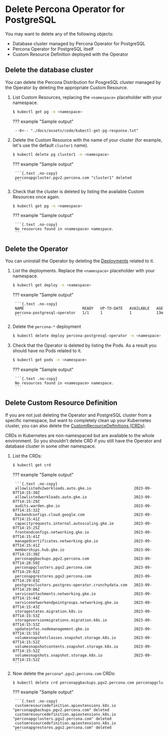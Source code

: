 # Delete Percona Operator for PostgreSQL

You may want to delete any of the following objects:

* Database cluster managed by Percona Operator for PostgreSQL
* Percona Operator for PostgreSQL itself
* Custom Resource Definition deployed with the Operator

## Delete the database cluster

You can delete the Percona Distribution for PosgreSQL cluster managed by the
Operator by deleting the appropriate Custom Resource.

1. List Custom Resources, replacing the `<namespace>` placeholder with your
    namespace.
    
    ```{.bash data-prompt="$"}
    $ kubectl get pg -n <namespace>
    ```

    ??? example "Sample output"

        --8<-- "./docs/assets/code/kubectl-get-pg-response.txt"

2. Delete the Custom Resource with the name of your cluster (for example, let's
    use the default `cluster1` name).

    ```{.bash data-prompt="$"}
    $ kubectl delete pg cluster1 -n <namespace>
    ```

    ??? example "Sample output"

        ```{.text .no-copy}
        perconapgcluster.pgv2.percona.com "cluster1" deleted
        ```

3. Check that the cluster is deleted by listing the available Custom Resources
    once again.

    ```{.bash data-prompt="$"}
    $ kubectl get pg -n <namespace>
    ``` 

    ??? example "Sample output"

        ```{.text .no-copy}
        No resources found in <namespace> namespace.
        ```

## Delete the Operator

You can uninstall the Operator by deleting the [Deployments](https://kubernetes.io/docs/concepts/workloads/controllers/deployment/)
related to it.

1. List the deployments. Replace the `<namespace>` placeholder with your
    namespace.
    
    ```{.bash data-prompt="$"}
    $ kubectl get deploy -n <namespace>
    ```

    ??? example "Sample output"

        ```{.text .no-copy}
        NAME                          READY   UP-TO-DATE   AVAILABLE   AGE
        percona-postgresql-operator   1/1     1            1           13m
        ```

2. Delete the `percona-*` deployment

    ```{.bash data-prompt="$"}
    $ kubectl delete deploy percona-postgresql-operator -n <namespace>
    ```

3. Check that the Operator is deleted by listing the Pods. As a result you
    should have no Pods related to it.

    ```{.bash data-prompt="$"}
    $ kubectl get pods -n <namespace>
    ``` 

    ??? example "Sample output"

        ```{.text .no-copy}
        No resources found in <namespace> namespace.
        ```

## Delete Custom Resource Definition

If you are not just deleting the Operator and PostgreSQL cluster from a specific
namespace, but want to completely clean up your Kubernetes cluster,
you can also delete the [CustomRecourceDefinitions (CRDs)](https://kubernetes.io/docs/concepts/extend-kubernetes/api-extension/custom-resources/#customresourcedefinitions). 

CRDs in Kubernetes are non-namespaced but are available to the whole
environment. So you shouldn't delete CRD if you still have the Operator and
database cluster in some other namespace.

1. List the CRDs:

    ```{.bash data-prompt="$"}
    $ kubectl get crd
    ```

    ??? example "Sample output"

        ```{.text .no-copy}
        allowlistedv2workloads.auto.gke.io                   2023-09-07T14:15:30Z
        allowlistedworkloads.auto.gke.io                     2023-09-07T14:15:29Z
        audits.warden.gke.io                                 2023-09-07T14:15:32Z
        backendconfigs.cloud.google.com                      2023-09-07T14:15:41Z
        capacityrequests.internal.autoscaling.gke.io         2023-09-07T14:15:25Z
        frontendconfigs.networking.gke.io                    2023-09-07T14:15:41Z
        managedcertificates.networking.gke.io                2023-09-07T14:15:41Z
        memberships.hub.gke.io                               2023-09-07T14:15:30Z
        perconapgbackups.pgv2.percona.com                    2023-09-07T14:28:59Z
        perconapgclusters.pgv2.percona.com                   2023-09-07T14:29:02Z
        perconapgrestores.pgv2.percona.com                   2023-09-07T14:29:03Z
        postgresclusters.postgres-operator.crunchydata.com   2023-09-07T14:29:06Z
        serviceattachments.networking.gke.io                 2023-09-07T14:15:44Z
        servicenetworkendpointgroups.networking.gke.io       2023-09-07T14:15:43Z
        storagestates.migration.k8s.io                       2023-09-07T14:15:53Z
        storageversionmigrations.migration.k8s.io            2023-09-07T14:15:53Z
        updateinfos.nodemanagement.gke.io                    2023-09-07T14:15:55Z
        volumesnapshotclasses.snapshot.storage.k8s.io        2023-09-07T14:15:52Z
        volumesnapshotcontents.snapshot.storage.k8s.io       2023-09-07T14:15:52Z
        volumesnapshots.snapshot.storage.k8s.io              2023-09-07T14:15:52Z
        ```

2. Now delete the `percona*.pgv2.percona.com` CRDs:

    ```{.bash data-prompt="$"}
    $ kubectl delete crd perconapgbackups.pgv2.percona.com perconapgclusters.pgv2.percona.com perconapgrestores.pgv2.percona.com
    ```

    ??? example "Sample output"

        ```{.text .no-copy}
        customresourcedefinition.apiextensions.k8s.io "perconapgbackups.pgv2.percona.com" deleted
        customresourcedefinition.apiextensions.k8s.io "perconapgclusters.pgv2.percona.com" deleted
        customresourcedefinition.apiextensions.k8s.io "perconapgrestores.pgv2.percona.com" deleted
        ```
